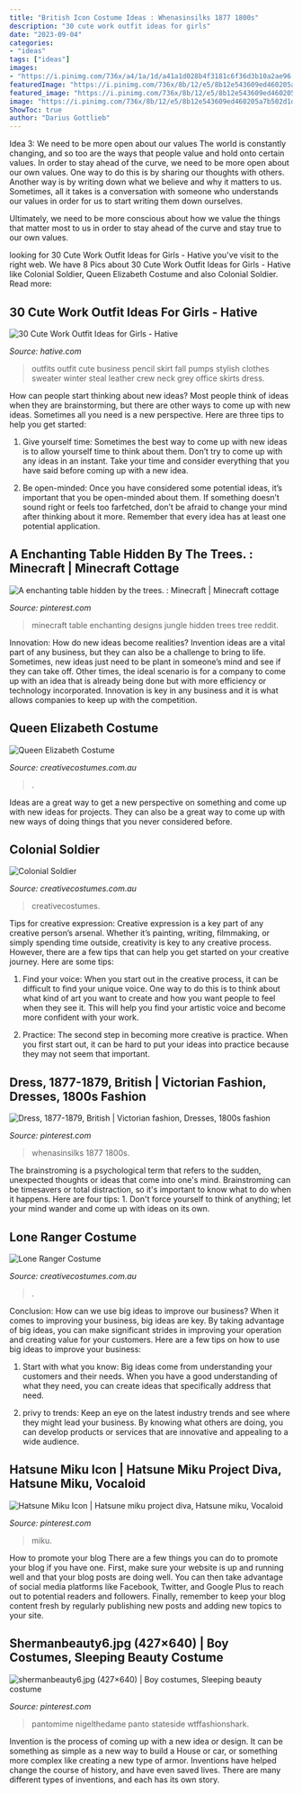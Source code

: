 ```yaml
---
title: "British Icon Costume Ideas : Whenasinsilks 1877 1800s"
description: "30 cute work outfit ideas for girls"
date: "2023-09-04"
categories:
- "ideas"
tags: ["ideas"]
images:
- "https://i.pinimg.com/736x/a4/1a/1d/a41a1d028b4f3181c6f36d3b10a2ae96.jpg"
featuredImage: "https://i.pinimg.com/736x/8b/12/e5/8b12e543609ed460205a7b502d1df143--victorian-fashion-victorian-era.jpg"
featured_image: "https://i.pinimg.com/736x/8b/12/e5/8b12e543609ed460205a7b502d1df143--victorian-fashion-victorian-era.jpg"
image: "https://i.pinimg.com/736x/8b/12/e5/8b12e543609ed460205a7b502d1df143--victorian-fashion-victorian-era.jpg"
ShowToc: true
author: "Darius Gottlieb"
---
```



Idea 3: We need to be more open about our values
The world is constantly changing, and so too are the ways that people value and hold onto certain values. In order to stay ahead of the curve, we need to be more open about our own values.
One way to do this is by sharing our thoughts with others. Another way is by writing down what we believe and why it matters to us. Sometimes, all it takes is a conversation with someone who understands our values in order for us to start writing them down ourselves.

Ultimately, we need to be more conscious about how we value the things that matter most to us in order to stay ahead of the curve and stay true to our own values.

	

		
looking for 30 Cute Work Outfit Ideas for Girls - Hative you've visit to the right web. We have 8 Pics about 30 Cute Work Outfit Ideas for Girls - Hative like Colonial Soldier, Queen Elizabeth Costume and also Colonial Soldier. Read more:
		
    
## 30 Cute Work Outfit Ideas For Girls - Hative

<img loading=lazy src="https://hative.com/wp-content/uploads/2015/02/work-outfit-ideas/3-cute-work-outfit-ideas-for-girls.jpg" onerror="this.onerror=null;this.src='https://tse4.mm.bing.net/th?id=OIP.XAToNI7vGdlnwikIPgxgTgHaLG&amp;pid=15.1';" alt="30 Cute Work Outfit Ideas for Girls - Hative">

_Source: hative.com_

>outfits outfit cute business pencil skirt fall pumps stylish clothes sweater winter steal leather crew neck grey office skirts dress. 

	

How can people start thinking about new ideas?
Most people think of ideas when they are brainstorming, but there are other ways to come up with new ideas. Sometimes all you need is a new perspective. Here are three tips to help you get started: 
1. Give yourself time: Sometimes the best way to come up with new ideas is to allow yourself time to think about them. Don’t try to come up with any ideas in an instant. Take your time and consider everything that you have said before coming up with a new idea. 

2. Be open-minded: Once you have considered some potential ideas, it’s important that you be open-minded about them. If something doesn’t sound right or feels too farfetched, don’t be afraid to change your mind after thinking about it more. Remember that every idea has at least one potential application.

    
## A Enchanting Table Hidden By The Trees. : Minecraft | Minecraft Cottage

<img loading=lazy src="https://i.pinimg.com/736x/a4/1a/1d/a41a1d028b4f3181c6f36d3b10a2ae96.jpg" onerror="this.onerror=null;this.src='https://tse3.mm.bing.net/th?id=OIP.Pc6bw8-IXCgVMxwIX2TgqAHaD7&amp;pid=15.1';" alt="A enchanting table hidden by the trees. : Minecraft | Minecraft cottage">

_Source: pinterest.com_

>minecraft table enchanting designs jungle hidden trees tree reddit. 

	

Innovation: How do new ideas become realities?
Invention ideas are a vital part of any business, but they can also be a challenge to bring to life. Sometimes, new ideas just need to be plant in someone’s mind and see if they can take off. Other times, the ideal scenario is for a company to come up with an idea that is already being done but with more efficiency or technology incorporated. Innovation is key in any business and it is what allows companies to keep up with the competition.

    
## Queen Elizabeth Costume

<img loading=lazy src="https://www.creativecostumes.com.au/wp-content/uploads/2018/07/CC_April_18_175-768x1024.jpg" onerror="this.onerror=null;this.src='https://tse4.mm.bing.net/th?id=OIP.o_ZoT7SPHjmjXJy2euMuOQHaJ4&amp;pid=15.1';" alt="Queen Elizabeth Costume">

_Source: creativecostumes.com.au_

>. 

	

Ideas are a great way to get a new perspective on something and come up with new ideas for projects. They can also be a great way to come up with new ways of doing things that you never considered before.

    
## Colonial Soldier

<img loading=lazy src="https://www.creativecostumes.com.au/wp-content/uploads/2011/10/colonial-soldier-622x1024.jpg" onerror="this.onerror=null;this.src='https://tse2.mm.bing.net/th?id=OIP.ziAd2TESVrVGrlJRVFKc3AHaMM&amp;pid=15.1';" alt="Colonial Soldier">

_Source: creativecostumes.com.au_

>creativecostumes. 

	

Tips for creative expression:
Creative expression is a key part of any creative person’s arsenal. Whether it’s painting, writing, filmmaking, or simply spending time outside, creativity is key to any creative process. However, there are a few tips that can help you get started on your creative journey. Here are some tips:
1. Find your voice: When you start out in the creative process, it can be difficult to find your unique voice. One way to do this is to think about what kind of art you want to create and how you want people to feel when they see it. This will help you find your artistic voice and become more confident with your work.

2. Practice: The second step in becoming more creative is practice. When you first start out, it can be hard to put your ideas into practice because they may not seem that important.

    
## Dress, 1877-1879, British | Victorian Fashion, Dresses, 1800s Fashion

<img loading=lazy src="https://i.pinimg.com/736x/8b/12/e5/8b12e543609ed460205a7b502d1df143--victorian-fashion-victorian-era.jpg" onerror="this.onerror=null;this.src='https://tse1.mm.bing.net/th?id=OIP.uSstQTKxe7rjKx0YLBNkxAAAAA&amp;pid=15.1';" alt="Dress, 1877-1879, British | Victorian fashion, Dresses, 1800s fashion">

_Source: pinterest.com_

>whenasinsilks 1877 1800s. 

	

The brainstroming is a psychological term that refers to the sudden, unexpected thoughts or ideas that come into one's mind. Brainstroming can be timesavers or total distraction, so it's important to know what to do when it happens. Here are four tips: 1. Don't force yourself to think of anything; let your mind wander and come up with ideas on its own. 
    
## Lone Ranger Costume

<img loading=lazy src="https://www.creativecostumes.com.au/wp-content/uploads/2017/03/lone-ranger-768x1024.jpg" onerror="this.onerror=null;this.src='https://tse1.mm.bing.net/th?id=OIP.owtHOs_i0HdZ1FzVoNVa5AHaJ4&amp;pid=15.1';" alt="Lone Ranger Costume">

_Source: creativecostumes.com.au_

>. 

	

Conclusion: How can we use big ideas to improve our business?
When it comes to improving your business, big ideas are key. By taking advantage of big ideas, you can make significant strides in improving your operation and creating value for your customers. Here are a few tips on how to use big ideas to improve your business:
1. Start with what you know: Big ideas come from understanding your customers and their needs. When you have a good understanding of what they need, you can create ideas that specifically address that need.

2. privy to trends: Keep an eye on the latest industry trends and see where they might lead your business. By knowing what others are doing, you can develop products or services that are innovative and appealing to a wide audience.


    
## Hatsune Miku Icon | Hatsune Miku Project Diva, Hatsune Miku, Vocaloid

<img loading=lazy src="https://i.pinimg.com/736x/15/38/44/153844e01e2fdf8dc889e0be5c195fbe.jpg" onerror="this.onerror=null;this.src='https://tse3.mm.bing.net/th?id=OIP.rvVtjGkr2dVAqmExkZoAAQHaHU&amp;pid=15.1';" alt="Hatsune Miku Icon | Hatsune miku project diva, Hatsune miku, Vocaloid">

_Source: pinterest.com_

>miku. 

	

How to promote your blog
There are a few things you can do to promote your blog if you have one. First, make sure your website is up and running well and that your blog posts are doing well. You can then take advantage of social media platforms like Facebook, Twitter, and Google Plus to reach out to potential readers and followers. Finally, remember to keep your blog content fresh by regularly publishing new posts and adding new topics to your site.

    
## Shermanbeauty6.jpg (427×640) | Boy Costumes, Sleeping Beauty Costume

<img loading=lazy src="https://i.pinimg.com/736x/60/dd/cc/60ddccaeaf9fe9a1e75e229d15ebeb43--pantomime-principal.jpg" onerror="this.onerror=null;this.src='https://tse4.mm.bing.net/th?id=OIP.qgNLpwCoW_SPx6RWNlu-IgDMEy&amp;pid=15.1';" alt="shermanbeauty6.jpg (427×640) | Boy costumes, Sleeping beauty costume">

_Source: pinterest.com_

>pantomime nigelthedame panto stateside wtffashionshark. 

	

Invention is the process of coming up with a new idea or design. It can be something as simple as a new way to build a House or car, or something more complex like creating a new type of armor. Inventions have helped change the course of history, and have even saved lives. There are many different types of inventions, and each has its own story.

